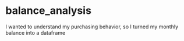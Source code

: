 # balance_analysis
I wanted to understand my purchasing behavior, so I turned my monthly balance into a dataframe
